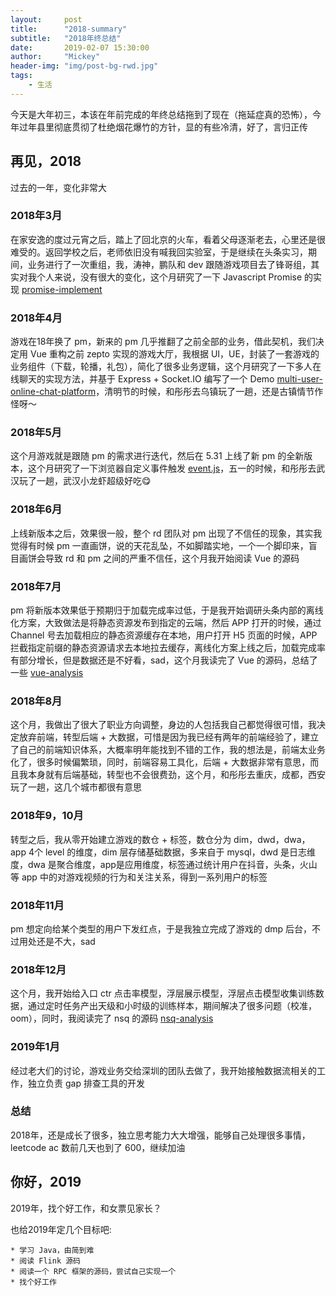 ```yaml
---
layout:     post
title:      "2018-summary"
subtitle:   "2018年终总结"
date:       2019-02-07 15:30:00
author:     "Mickey"
header-img: "img/post-bg-rwd.jpg"
tags:
    - 生活
---
```


今天是大年初三，本该在年前完成的年终总结拖到了现在（拖延症真的恐怖），今年过年县里彻底贯彻了杜绝烟花爆竹的方针，显的有些冷清，好了，言归正传

## 再见，2018

过去的一年，变化非常大

### 2018年3月

在家安逸的度过元宵之后，踏上了回北京的火车，看着父母逐渐老去，心里还是很难受的。返回学校之后，老师依旧没有喊我回实验室，于是继续在头条实习，期间，业务进行了一次重组，我，涛神，鹏队和 dev 跟随游戏项目去了锋哥组，其实对我个人来说，没有很大的变化，这个月研究了一下 Javascript Promise 的实现 [promise-implement](https://github.com/mickey0524/promise-implement)

### 2018年4月

游戏在18年换了 pm，新来的 pm 几乎推翻了之前全部的业务，借此契机，我们决定用 Vue 重构之前 zepto 实现的游戏大厅，我根据 UI，UE，封装了一套游戏的业务组件（下载，轮播，礼包），简化了很多业务逻辑，这个月研究了一下多人在线聊天的实现方法，并基于 Express + Socket.IO 编写了一个 Demo [multi-user-online-chat-platform](https://github.com/mickey0524/multi-user-online-chat-platform)，清明节的时候，和彤彤去乌镇玩了一趟，还是古镇情节作怪呀～

### 2018年5月

这个月游戏就是跟随 pm 的需求进行迭代，然后在 5.31 上线了新 pm 的全新版本，这个月研究了一下浏览器自定义事件触发 [event.js](https://github.com/mickey0524/event.js)，五一的时候，和彤彤去武汉玩了一趟，武汉小龙虾超级好吃😋

### 2018年6月

上线新版本之后，效果很一般，整个 rd 团队对 pm 出现了不信任的现象，其实我觉得有时候 pm 一直画饼，说的天花乱坠，不如脚踏实地，一个一个脚印来，盲目画饼会导致 rd 和 pm 之间的严重不信任，这个月我开始阅读 Vue 的源码

### 2018年7月

pm 将新版本效果低于预期归于加载完成率过低，于是我开始调研头条内部的离线化方案，大致做法是将静态资源发布到指定的云端，然后 APP 打开的时候，通过 Channel 号去加载相应的静态资源缓存在本地，用户打开 H5 页面的时候，APP 拦截指定前缀的静态资源请求去本地拉去缓存，离线化方案上线之后，加载完成率有部分增长，但是数据还是不好看，sad，这个月我读完了 Vue 的源码，总结了一些 [vue-analysis](https://mickey0524.github.io/tags/#Vue)

### 2018年8月

这个月，我做出了很大了职业方向调整，身边的人包括我自己都觉得很可惜，我决定放弃前端，转型后端 + 大数据，可惜是因为我已经有两年的前端经验了，建立了自己的前端知识体系，大概率明年能找到不错的工作，我的想法是，前端太业务化了，很多时候偏繁琐，同时，前端容易工具化，后端 + 大数据非常有意思，而且我本身就有后端基础，转型也不会很费劲，这个月，和彤彤去重庆，成都，西安玩了一趟，这几个城市都很有意思

### 2018年9，10月

转型之后，我从零开始建立游戏的数仓 + 标签，数仓分为 dim，dwd，dwa，app 4个 level 的维度，dim 层存储基础数据，多来自于 mysql，dwd 是日志维度，dwa 是聚合维度，app是应用维度，标签通过统计用户在抖音，头条，火山等 app 中的对游戏视频的行为和关注关系，得到一系列用户的标签

### 2018年11月

pm 想定向给某个类型的用户下发红点，于是我独立完成了游戏的 dmp 后台，不过用处还是不大，sad

### 2018年12月

这个月，我开始给入口 ctr 点击率模型，浮层展示模型，浮层点击模型收集训练数据，通过定时任务产出天级和小时级的训练样本，期间解决了很多问题（校准，oom），同时，我阅读完了 nsq 的源码 [nsq-analysis](https://github.com/mickey0524/nsq-analysis)

### 2019年1月

经过老大们的讨论，游戏业务交给深圳的团队去做了，我开始接触数据流相关的工作，独立负责 gap 排查工具的开发

### 总结

2018年，还是成长了很多，独立思考能力大大增强，能够自己处理很多事情，leetcode ac 数前几天也到了 600，继续加油

## 你好，2019

2019年，找个好工作，和女票见家长？

也给2019年定几个目标吧:

    * 学习 Java，由简到难
    * 阅读 Flink 源码
    * 阅读一个 RPC 框架的源码，尝试自己实现一个
    * 找个好工作


